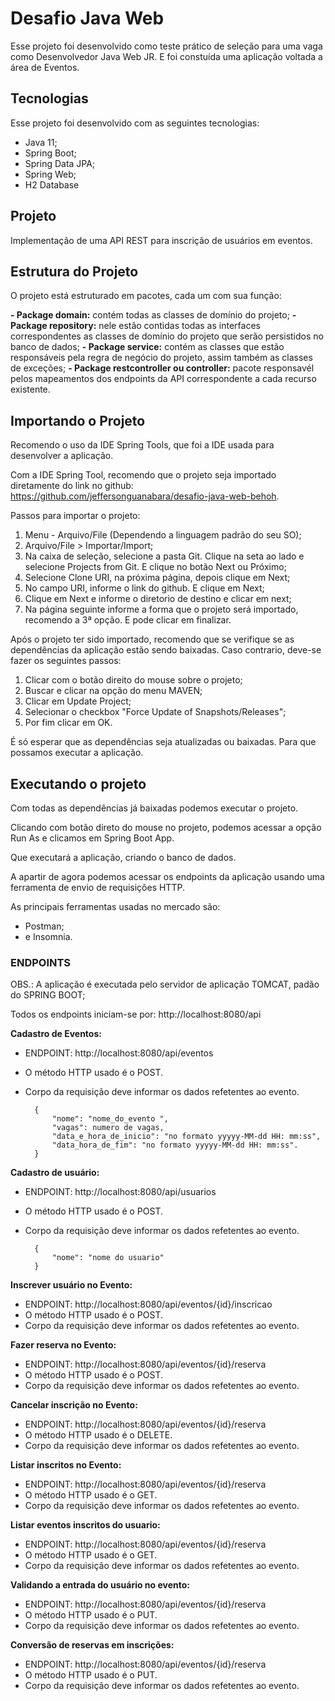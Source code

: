 # Desafio Java Web

Esse projeto foi desenvolvido como teste prático de seleção para uma vaga como Desenvolvedor Java Web JR. E foi constuída uma aplicação voltada a área de Eventos.

## Tecnologias

Esse projeto foi desenvolvido com as seguintes tecnologias:

- Java 11;
- Spring Boot;
- Spring Data JPA;
- Spring Web;
- H2 Database

## Projeto

Implementação de uma API REST para inscrição de usuários em eventos.

## Estrutura do Projeto

O projeto está estruturado em pacotes, cada um com sua função:

**- Package domain:** contém todas as classes de domínio do projeto;
**- Package repository:** nele estão contidas todas as interfaces correspondentes as classes de domínio do projeto que serão persistidos no banco de dados;
**- Package service:** contém as classes que estão responsáveis pela regra de negócio do projeto, assim também as classes de exceções;
**- Package restcontroller ou controller:** pacote responsavél pelos mapeamentos dos endpoints da API correspondente a cada recurso existente.

## Importando o Projeto

Recomendo o uso da IDE Spring Tools, que foi a IDE usada para desenvolver a aplicação.

Com a IDE Spring Tool, recomendo que o projeto seja importado diretamente do link no github: https://github.com/jeffersonguanabara/desafio-java-web-behoh.

Passos para importar o projeto:

1. Menu - Arquivo/File (Dependendo a linguagem padrão do seu SO);
2. Arquivo/File > Importar/Import;
3. Na caixa de seleção, selecione a pasta Git. Clique na seta ao lado e selecione Projects from Git. E clique no botão Next ou Próximo;
4. Selecione Clone URI, na próxima página, depois clique em Next;
5. No campo URI, informe o link do github. E clique em Next;
6. Clique em Next e informe o diretorio de destino e clicar em next;
7. Na página seguinte informe a forma que o projeto será importado, recomendo a 3ª opção. E pode clicar em finalizar.

Após o projeto ter sido importado, recomendo que se verifique se as dependências da aplicação estão sendo baixadas. Caso contrario, deve-se fazer os seguintes passos:

1. Clicar com o botão direito do mouse sobre o projeto;
2. Buscar e clicar na opção do menu MAVEN;
3. Clicar em Update Project;
4. Selecionar o checkbox "Force Update of Snapshots/Releases";
5. Por fim clicar em OK.

É só esperar que as dependências seja atualizadas ou baixadas. Para que possamos executar a aplicação.

## Executando o projeto

Com todas as dependências já baixadas podemos executar o projeto.

Clicando com botão direto do mouse no projeto, podemos acessar a opção Run As e clicamos em Spring Boot App.

Que executará a aplicação, criando o banco de dados.

A apartir de agora podemos acessar os endpoints da aplicação usando uma ferramenta de envio de requisições HTTP.

As principais ferramentas usadas no mercado são:

- Postman;
- e Insomnia.

### ENDPOINTS

OBS.: A aplicação é executada pelo servidor de aplicação TOMCAT, padão do SPRING BOOT;

Todos os endpoints iniciam-se por: http://localhost:8080/api

**Cadastro de Eventos:** 

- ENDPOINT: http://localhost:8080/api/eventos
- O método HTTP usado é o POST.
- Corpo da requisição deve informar os dados refetentes ao evento.

		{
			"nome": "nome_do_evento ", 
			"vagas": numero de vagas,
			"data_e_hora_de_inicio": "no formato yyyyy-MM-dd HH: mm:ss",
			"data_hora_de_fim": "no formato yyyyy-MM-dd HH: mm:ss".
		}

**Cadastro de usuário:** 

- ENDPOINT: http://localhost:8080/api/usuarios
- O método HTTP usado é o POST.
- Corpo da requisição deve informar os dados refetentes ao evento.

		{ 
			"nome": "nome do usuario"
		}

**Inscrever usuário no Evento:** 

- ENDPOINT: http://localhost:8080/api/eventos/{id}/inscricao
- O método HTTP usado é o POST.
- Corpo da requisição deve informar os dados refetentes ao evento.

**Fazer reserva no Evento:** 

- ENDPOINT: http://localhost:8080/api/eventos/{id}/reserva
- O método HTTP usado é o POST.
- Corpo da requisição deve informar os dados refetentes ao evento.

**Cancelar inscrição no Evento:** 

- ENDPOINT: http://localhost:8080/api/eventos/{id}/reserva
- O método HTTP usado é o DELETE.
- Corpo da requisição deve informar os dados refetentes ao evento.

**Listar inscritos no Evento:** 

- ENDPOINT: http://localhost:8080/api/eventos/{id}/reserva
- O método HTTP usado é o GET.
- Corpo da requisição deve informar os dados refetentes ao evento.

**Listar eventos inscritos do usuario:** 

- ENDPOINT: http://localhost:8080/api/eventos/{id}/reserva
- O método HTTP usado é o GET.
- Corpo da requisição deve informar os dados refetentes ao evento.

**Validando a entrada do usuário no evento:**

- ENDPOINT: http://localhost:8080/api/eventos/{id}/reserva
- O método HTTP usado é o PUT.
- Corpo da requisição deve informar os dados refetentes ao evento.

**Conversão de reservas em inscrições:** 

- ENDPOINT: http://localhost:8080/api/eventos/{id}/reserva
- O método HTTP usado é o PUT.
- Corpo da requisição deve informar os dados refetentes ao evento.
